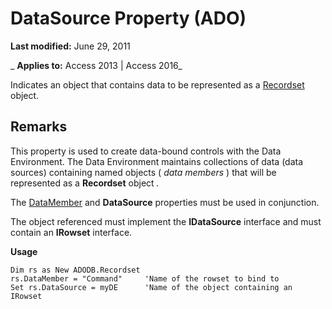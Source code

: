 
# DataSource Property (ADO)

 **Last modified:** June 29, 2011

 _ **Applies to:** Access 2013 | Access 2016_



Indicates an object that contains data to be represented as a [Recordset](0f963bf8-f066-dc8a-b754-f427de712df1.md) object.

## Remarks

This property is used to create data-bound controls with the Data Environment. The Data Environment maintains collections of data (data sources) containing named objects ( _data members_ ) that will be represented as a **Recordset** object _._

The [DataMember](f89e1d42-7993-764b-4e8a-2f449903f792.md) and **DataSource** properties must be used in conjunction.

The object referenced must implement the  **IDataSource** interface and must contain an **IRowset** interface.

 **Usage**




```
Dim rs as New ADODB.Recordset
rs.DataMember = "Command"     'Name of the rowset to bind to
Set rs.DataSource = myDE      'Name of the object containing an IRowset


```

